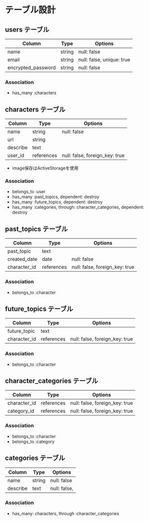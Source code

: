 # テーブル設計

## users テーブル

| Column             | Type   | Options                   |
| ------------------ | ------ | ------------------------- |
| name               | string | null: false               |
| email              | string | null: false, unique: true |
| encrypted_password | string | null: false               |

### Association

- has_many :characters

## characters テーブル

| Column   | Type       | Options                        |
| -------- | ---------- | ------------------------------ |
| name     | string     | null: false                    |
| url      | string     |                                |
| describe | text       |                                |
| user_id  | references | null: false, foreign_key: true |

- image保存はActiveStorageを使用

### Association

- belongs_to :user
- has_many :past_topics, dependent: destroy
- has_many :future_topics, dependent: destroy
- has_many :categories, through: character_categories, dependent: destroy

## past_topics テーブル

| Column       | Type       | Options                        |
| ------------ | ---------- | ------------------------------ |
| past_topic   | text       |                                |
| created_date | date       | null: false                    |
| character_id | references | null: false, foreign_key: true |

### Association

- belongs_to :character

## future_topics テーブル

| Column       | Type       | Options                        |
| ------------ | ---------- | ------------------------------ |
| future_topic | text       |                                |
| character_id | references | null: false, foreign_key: true |

### Association

- belongs_to :character

## character_categories テーブル

| Column       | Type       | Options                        |
| ------------ | ---------- | ------------------------------ |
| character_id | references | null: false, foreign_key: true |
| category_id  | references | null: false, foreign_key: true |

### Association

- belongs_to :character
- belongs_to :category

## categories テーブル

| Column   | Type   | Options      |
| -------- | ------ | ------------ |
| name     | string | null: false  |
| describe | text   | null: false, |

### Association

- has_many: characters, through :character_categories